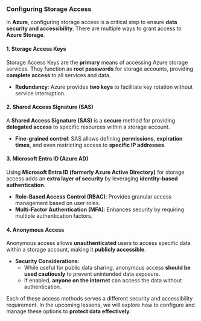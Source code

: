 ### Configuring Storage Access  

In **Azure**, configuring storage access is a critical step to ensure **data security and accessibility**. There are multiple ways to grant access to **Azure Storage**.  

#### **1. Storage Access Keys**  
Storage Access Keys are the **primary** means of accessing Azure storage services. They function as **root passwords** for storage accounts, providing **complete access** to all services and data.  
- **Redundancy**: Azure provides **two keys** to facilitate key rotation without service interruption.  

#### **2. Shared Access Signature (SAS)**  
A **Shared Access Signature (SAS)** is a **secure** method for providing **delegated access** to specific resources within a storage account.  
- **Fine-grained control**: SAS allows defining **permissions**, **expiration times**, and even restricting access to **specific IP addresses**.  

#### **3. Microsoft Entra ID (Azure AD)**  
Using **Microsoft Entra ID (formerly Azure Active Directory)** for storage access adds an **extra layer of security** by leveraging **identity-based authentication**.  
- **Role-Based Access Control (RBAC)**: Provides granular access management based on user roles.  
- **Multi-Factor Authentication (MFA)**: Enhances security by requiring multiple authentication factors.  

#### **4. Anonymous Access**  
Anonymous access allows **unauthenticated** users to access specific data within a storage account, making it **publicly accessible**.  
- **Security Considerations**:  
  - While useful for public data sharing, anonymous access **should be used cautiously** to prevent unintended data exposure.  
  - If enabled, **anyone on the internet** can access the data without authentication.  

Each of these access methods serves a different security and accessibility requirement. In the upcoming lessons, we will explore how to configure and manage these options to **protect data effectively**.  

